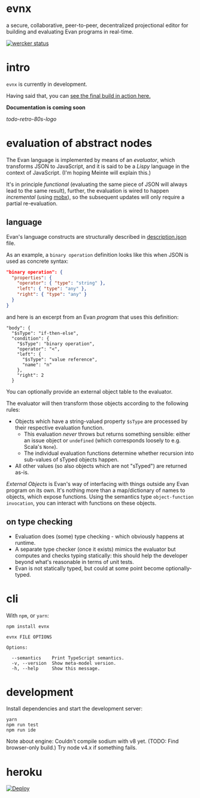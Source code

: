 # evnx

a secure, collaborative, peer-to-peer, decentralized projectional editor for building and evaluating Evan programs in real-time.

[![wercker status](https://app.wercker.com/status/c007ef99033cffce90bc5fe5efae10d1/m/master "wercker status")](https://app.wercker.com/project/byKey/c007ef99033cffce90bc5fe5efae10d1)

# intro

`evnx` is currently in development.

Having said that, you can [see the final build in action here.](https://evnx.herokuapp.com/)

**Documentation is coming soon**

*todo-retro-80s-logo*

# evaluation of abstract nodes

The Evan language is implemented by means of an *evaluator*, which transforms JSON to JavaScript, and it is said to be a *Lispy* language in the context of JavaScript. (I'm hoping Meinte will explain this.)

It's in principle *functional* (evaluating the same piece of JSON will always lead to the same result), further, the evaluation is wired to happen *incremental* (using [mobx](https://github.com/mobxjs/mobx)), so the subsequent updates will only require a partial re-evaluation.

## language

Evan's language constructs are structurally described in [description.json](./description.json) file.

As an example, a `binary operation` definition looks like this when JSON is used as concrete syntax:

```json
"binary operation": {
  "properties": {
    "operator": { "type": "string" },
    "left": { "type": "any" },
    "right": { "type": "any" }
  }
}
```

and here is an excerpt from an Evan _program_ that uses this definition:

```
"body": {
  "$sType": "if-then-else",
  "condition": {
    "$sType": "binary operation",
    "operator": "<",
    "left": {
      "$sType": "value reference",
      "name": "n"
    },
    "right": 2
  }
```

You can optionally provide an external object table to the evaluator.

The evaluator will then transform those objects according to the following rules:

* Objects which have a string-valued property `$sType` are processed by their respective evaluation function.
  * This evaluation *never* throws but returns something sensible: either an issue object or `undefined` (which corresponds loosely to e.g. Scala's `None`).
  * The individual evaluation functions determine whether recursion into sub-values of sTyped objects happen.
* All other values (so also objects which are not "sTyped") are returned as-is.

_External Objects_ is Evan's way of interfacing with things outside any Evan program on its own. It's nothing more than a map/dictionary of names to objects, which expose functions. Using the semantics type `object-function invocation`, you can interact with functions on these objects.

## on type checking

* Evaluation does (some) type checking - which obviously happens at runtime.
* A separate type checker (once it exists) mimics the evaluator but computes and checks typing statically: this should help the developer beyond what's reasonable in terms of unit tests.
* Evan is not statically typed, but could at some point become optionally-typed.

# cli

With `npm`, or `yarn`:

```
npm install evnx
```

```
evnx FILE OPTIONS

Options:

  --semantics    Print TypeScript semantics.
  -v, --version  Show meta-model version.
  -h, --help     Show this message.
```

# development

Install dependencies and start the development server:

```
yarn
npm run test
npm run ide
```

Note about engine: Couldn't compile sodium with v8 yet. (TODO: Find browser-only build.) Try node v4.x if something fails.

# heroku

[![Deploy](https://www.herokucdn.com/deploy/button.png)](https://heroku.com/deploy)
